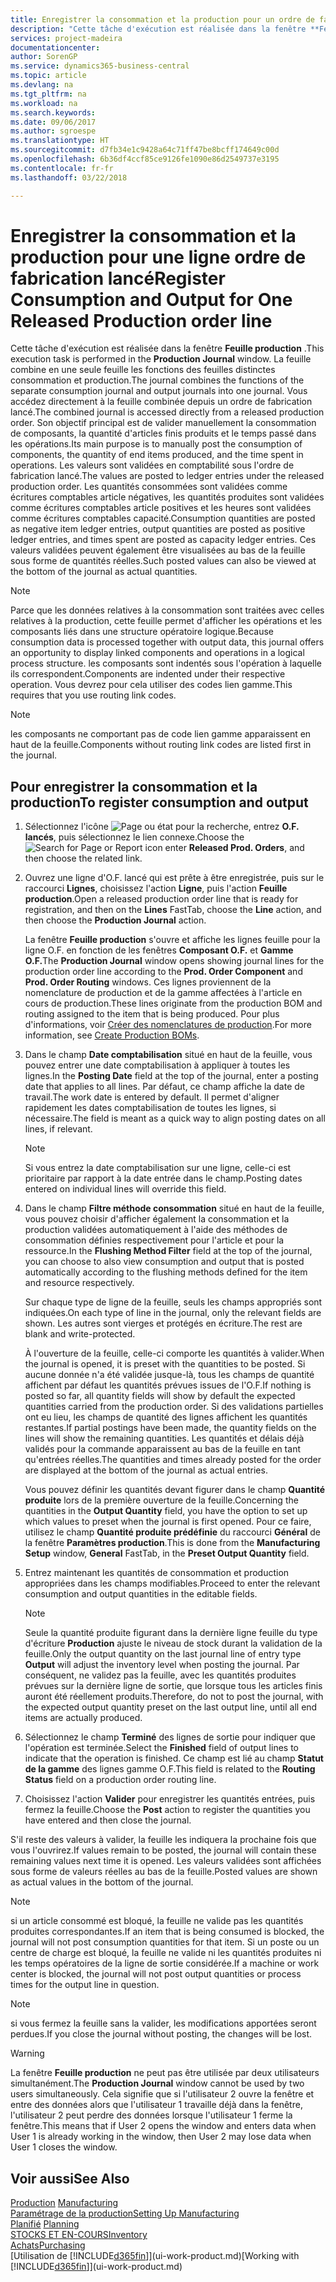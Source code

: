 ```yaml
---
title: Enregistrer la consommation et la production pour un ordre de fabrication | Microsoft Docs
description: "Cette tâche d'exécution est réalisée dans la fenêtre **Feuille production** . La feuille combine en une seule feuille les fonctions des feuilles distinctes consommation et production. Vous accédez directement à la feuille combinée depuis un ordre de fabrication lancé. Son objectif principal est de valider manuellement la consommation de composants, la quantité d'articles finis produits et le temps passé dans les opérations."
services: project-madeira
documentationcenter: 
author: SorenGP
ms.service: dynamics365-business-central
ms.topic: article
ms.devlang: na
ms.tgt_pltfrm: na
ms.workload: na
ms.search.keywords: 
ms.date: 09/06/2017
ms.author: sgroespe
ms.translationtype: HT
ms.sourcegitcommit: d7fb34e1c9428a64c71ff47be8bcff174649c00d
ms.openlocfilehash: 6b36df4ccf85ce9126fe1090e86d2549737e3195
ms.contentlocale: fr-fr
ms.lasthandoff: 03/22/2018

---
```

# <a name="register-consumption-and-output-for-one-released-production-order-line"></a><span data-ttu-id="ed7f4-106">Enregistrer la consommation et la production pour une ligne ordre de fabrication lancé</span><span class="sxs-lookup"><span data-stu-id="ed7f4-106">Register Consumption and Output for One Released Production order line</span></span>
<span data-ttu-id="ed7f4-107">Cette tâche d'exécution est réalisée dans la fenêtre **Feuille production** .</span><span class="sxs-lookup"><span data-stu-id="ed7f4-107">This execution task is performed in the **Production Journal** window.</span></span> <span data-ttu-id="ed7f4-108">La feuille combine en une seule feuille les fonctions des feuilles distinctes consommation et production.</span><span class="sxs-lookup"><span data-stu-id="ed7f4-108">The journal combines the functions of the separate consumption journal and output journals into one journal.</span></span> <span data-ttu-id="ed7f4-109">Vous accédez directement à la feuille combinée depuis un ordre de fabrication lancé.</span><span class="sxs-lookup"><span data-stu-id="ed7f4-109">The combined journal is accessed directly from a released production order.</span></span> <span data-ttu-id="ed7f4-110">Son objectif principal est de valider manuellement la consommation de composants, la quantité d'articles finis produits et le temps passé dans les opérations.</span><span class="sxs-lookup"><span data-stu-id="ed7f4-110">Its main purpose is to manually post the consumption of components, the quantity of end items produced, and the time spent in operations.</span></span> <span data-ttu-id="ed7f4-111">Les valeurs sont validées en comptabilité sous l'ordre de fabrication lancé.</span><span class="sxs-lookup"><span data-stu-id="ed7f4-111">The values are posted to ledger entries under the released production order.</span></span> <span data-ttu-id="ed7f4-112">Les quantités consommées sont validées comme écritures comptables article négatives, les quantités produites sont validées comme écritures comptables article positives et les heures sont validées comme écritures comptables capacité.</span><span class="sxs-lookup"><span data-stu-id="ed7f4-112">Consumption quantities are posted as negative item ledger entries, output quantities are posted as positive ledger entries, and times spent are posted as capacity ledger entries.</span></span> <span data-ttu-id="ed7f4-113">Ces valeurs validées peuvent également être visualisées au bas de la feuille sous forme de quantités réelles.</span><span class="sxs-lookup"><span data-stu-id="ed7f4-113">Such posted values can also be viewed at the bottom of the journal as actual quantities.</span></span>  

> [!NOTE]  
>  <span data-ttu-id="ed7f4-114">Parce que les données relatives à la consommation sont traitées avec celles relatives à la production, cette feuille permet d'afficher les opérations et les composants liés dans une structure opératoire logique.</span><span class="sxs-lookup"><span data-stu-id="ed7f4-114">Because consumption data is processed together with output data, this journal offers an opportunity to display linked components and operations in a logical process structure.</span></span> <span data-ttu-id="ed7f4-115">les composants sont indentés sous l'opération à laquelle ils correspondent.</span><span class="sxs-lookup"><span data-stu-id="ed7f4-115">Components are indented under their respective operation.</span></span> <span data-ttu-id="ed7f4-116">Vous devrez pour cela utiliser des codes lien gamme.</span><span class="sxs-lookup"><span data-stu-id="ed7f4-116">This requires that you use routing link codes.</span></span>  

> [!NOTE]  
>  <span data-ttu-id="ed7f4-117">les composants ne comportant pas de code lien gamme apparaissent en haut de la feuille.</span><span class="sxs-lookup"><span data-stu-id="ed7f4-117">Components without routing link codes are listed first in the journal.</span></span>  

## <a name="to-register-consumption-and-output"></a><span data-ttu-id="ed7f4-118">Pour enregistrer la consommation et la production</span><span class="sxs-lookup"><span data-stu-id="ed7f4-118">To register consumption and output</span></span>  
1.  <span data-ttu-id="ed7f4-119">Sélectionnez l'icône ![Page ou état pour la recherche](media/ui-search/search_small.png "Page ou état pour la recherche"), entrez **O.F. lancés**, puis sélectionnez le lien connexe.</span><span class="sxs-lookup"><span data-stu-id="ed7f4-119">Choose the ![Search for Page or Report](media/ui-search/search_small.png "Search for Page or Report icon") icon enter **Released Prod. Orders**, and then choose the related link.</span></span>  
2.  <span data-ttu-id="ed7f4-120">Ouvrez une ligne d'O.F. lancé qui est prête à être enregistrée, puis sur le raccourci **Lignes**, choisissez l'action **Ligne**, puis l'action **Feuille production**.</span><span class="sxs-lookup"><span data-stu-id="ed7f4-120">Open a released production order line that is ready for registration, and then on the **Lines** FastTab, choose the **Line** action, and then choose the **Production Journal** action.</span></span>  

    <span data-ttu-id="ed7f4-121">La fenêtre **Feuille production** s'ouvre et affiche les lignes feuille pour la ligne O.F. en fonction de les fenêtres **Composant O.F.** et **Gamme O.F.**</span><span class="sxs-lookup"><span data-stu-id="ed7f4-121">The **Production Journal** window opens showing journal lines for the production order line according to the **Prod. Order Component** and **Prod. Order Routing** windows.</span></span> <span data-ttu-id="ed7f4-122">Ces lignes proviennent de la nomenclature de production et de la gamme affectées à l'article en cours de production.</span><span class="sxs-lookup"><span data-stu-id="ed7f4-122">These lines originate from the production BOM and routing assigned to the item that is being produced.</span></span> <span data-ttu-id="ed7f4-123">Pour plus d'informations, voir [Créer des nomenclatures de production](production-how-to-create-routings.md).</span><span class="sxs-lookup"><span data-stu-id="ed7f4-123">For more information, see [Create Production BOMs](production-how-to-create-routings.md).</span></span>  

3.  <span data-ttu-id="ed7f4-124">Dans le champ **Date comptabilisation** situé en haut de la feuille, vous pouvez entrer une date comptabilisation à appliquer à toutes les lignes.</span><span class="sxs-lookup"><span data-stu-id="ed7f4-124">In the **Posting Date** field at the top of the journal, enter a posting date that applies to all lines.</span></span> <span data-ttu-id="ed7f4-125">Par défaut, ce champ affiche la date de travail.</span><span class="sxs-lookup"><span data-stu-id="ed7f4-125">The work date is entered by default.</span></span> <span data-ttu-id="ed7f4-126">Il permet d'aligner rapidement les dates comptabilisation de toutes les lignes, si nécessaire.</span><span class="sxs-lookup"><span data-stu-id="ed7f4-126">The field is meant as a quick way to align posting dates on all lines, if relevant.</span></span>  

    > [!NOTE]  
    >  <span data-ttu-id="ed7f4-127">Si vous entrez la date comptabilisation sur une ligne, celle-ci est prioritaire par rapport à la date entrée dans le champ.</span><span class="sxs-lookup"><span data-stu-id="ed7f4-127">Posting dates entered on individual lines will override this field.</span></span>  

4.  <span data-ttu-id="ed7f4-128">Dans le champ **Filtre méthode consommation** situé en haut de la feuille, vous pouvez choisir d'afficher également la consommation et la production validées automatiquement à l'aide des méthodes de consommation définies respectivement pour l'article et pour la ressource.</span><span class="sxs-lookup"><span data-stu-id="ed7f4-128">In the **Flushing Method Filter** field at the top of the journal, you can choose to also view consumption and output that is posted automatically according to the flushing methods defined for the item and resource respectively.</span></span>  

    <span data-ttu-id="ed7f4-129">Sur chaque type de ligne de la feuille, seuls les champs appropriés sont indiquées.</span><span class="sxs-lookup"><span data-stu-id="ed7f4-129">On each type of line in the journal, only the relevant fields are shown.</span></span> <span data-ttu-id="ed7f4-130">Les autres sont vierges et protégés en écriture.</span><span class="sxs-lookup"><span data-stu-id="ed7f4-130">The rest are blank and write-protected.</span></span>  

    <span data-ttu-id="ed7f4-131">À l'ouverture de la feuille, celle-ci comporte les quantités à valider.</span><span class="sxs-lookup"><span data-stu-id="ed7f4-131">When the journal is opened, it is preset with the quantities to be posted.</span></span> <span data-ttu-id="ed7f4-132">Si aucune donnée n'a été validée jusque-là, tous les champs de quantité affichent par défaut les quantités prévues issues de l'O.F.</span><span class="sxs-lookup"><span data-stu-id="ed7f4-132">If nothing is posted so far, all quantity fields will show by default the expected quantities carried from the production order.</span></span> <span data-ttu-id="ed7f4-133">Si des validations partielles ont eu lieu, les champs de quantité des lignes affichent les quantités restantes.</span><span class="sxs-lookup"><span data-stu-id="ed7f4-133">If partial postings have been made, the quantity fields on the lines will show the remaining quantities.</span></span> <span data-ttu-id="ed7f4-134">Les quantités et délais déjà validés pour la commande apparaissent au bas de la feuille en tant qu'entrées réelles.</span><span class="sxs-lookup"><span data-stu-id="ed7f4-134">The quantities and times already posted for the order are displayed at the bottom of the journal as actual entries.</span></span>  

    <span data-ttu-id="ed7f4-135">Vous pouvez définir les quantités devant figurer dans le champ **Quantité produite** lors de la première ouverture de la feuille.</span><span class="sxs-lookup"><span data-stu-id="ed7f4-135">Concerning the quantities in the **Output Quantity** field, you have the option to set up which values to preset when the journal is first opened.</span></span> <span data-ttu-id="ed7f4-136">Pour ce faire, utilisez le champ **Quantité produite prédéfinie** du raccourci **Général** de la fenêtre **Paramètres production**.</span><span class="sxs-lookup"><span data-stu-id="ed7f4-136">This is done from the **Manufacturing Setup** window, **General** FastTab, in the **Preset Output Quantity** field.</span></span>

5.  <span data-ttu-id="ed7f4-137">Entrez maintenant les quantités de consommation et production appropriées dans les champs modifiables.</span><span class="sxs-lookup"><span data-stu-id="ed7f4-137">Proceed to enter the relevant consumption and output quantities in the editable fields.</span></span>  

    > [!NOTE]  
    >  <span data-ttu-id="ed7f4-138">Seule la quantité produite figurant dans la dernière ligne feuille du type d'écriture **Production** ajuste le niveau de stock durant la validation de la feuille.</span><span class="sxs-lookup"><span data-stu-id="ed7f4-138">Only the output quantity on the last journal line of entry type **Output** will adjust the inventory level when posting the journal.</span></span> <span data-ttu-id="ed7f4-139">Par conséquent, ne validez pas la feuille, avec les quantités produites prévues sur la dernière ligne de sortie, que lorsque tous les articles finis auront été réellement produits.</span><span class="sxs-lookup"><span data-stu-id="ed7f4-139">Therefore, do not to post the journal, with the expected output quantity preset on the last output line, until all end items are actually produced.</span></span>  

6.  <span data-ttu-id="ed7f4-140">Sélectionnez le champ **Terminé** des lignes de sortie pour indiquer que l'opération est terminée.</span><span class="sxs-lookup"><span data-stu-id="ed7f4-140">Select the **Finished** field of output lines to indicate that the operation is finished.</span></span> <span data-ttu-id="ed7f4-141">Ce champ est lié au champ **Statut de la gamme** des lignes gamme O.F.</span><span class="sxs-lookup"><span data-stu-id="ed7f4-141">This field is related to the **Routing Status** field on a production order routing line.</span></span>  
7.  <span data-ttu-id="ed7f4-142">Choisissez l'action **Valider** pour enregistrer les quantités entrées, puis fermez la feuille.</span><span class="sxs-lookup"><span data-stu-id="ed7f4-142">Choose the **Post** action to register the quantities you have entered and then close the journal.</span></span>  

<span data-ttu-id="ed7f4-143">S'il reste des valeurs à valider, la feuille les indiquera la prochaine fois que vous l'ouvrirez.</span><span class="sxs-lookup"><span data-stu-id="ed7f4-143">If values remain to be posted, the journal will contain these remaining values next time it is opened.</span></span> <span data-ttu-id="ed7f4-144">Les valeurs validées sont affichées sous forme de valeurs réelles au bas de la feuille.</span><span class="sxs-lookup"><span data-stu-id="ed7f4-144">Posted values are shown as actual values in the bottom of the journal.</span></span>  

> [!NOTE]  
>  <span data-ttu-id="ed7f4-145"> si un article consommé est bloqué, la feuille ne valide pas les quantités produites correspondantes.</span><span class="sxs-lookup"><span data-stu-id="ed7f4-145">If an item that is being consumed is blocked, the journal will not post consumption quantities for that item.</span></span> <span data-ttu-id="ed7f4-146">Si un poste ou un centre de charge est bloqué, la feuille ne valide ni les quantités produites ni les temps opératoires de la ligne de sortie considérée.</span><span class="sxs-lookup"><span data-stu-id="ed7f4-146">If a machine or work center is blocked, the journal will not post output quantities or process times for the output line in question.</span></span>  

> [!NOTE]  
>  <span data-ttu-id="ed7f4-147">si vous fermez la feuille sans la valider, les modifications apportées seront perdues.</span><span class="sxs-lookup"><span data-stu-id="ed7f4-147">If you close the journal without posting, the changes will be lost.</span></span>  

> [!WARNING]  
>  <span data-ttu-id="ed7f4-148">La fenêtre **Feuille production** ne peut pas être utilisée par deux utilisateurs simultanément.</span><span class="sxs-lookup"><span data-stu-id="ed7f4-148">The **Production Journal** window cannot be used by two users simultaneously.</span></span> <span data-ttu-id="ed7f4-149">Cela signifie que si l'utilisateur 2 ouvre la fenêtre et entre des données alors que l'utilisateur 1 travaille déjà dans la fenêtre, l'utilisateur 2 peut perdre des données lorsque l'utilisateur 1 ferme la fenêtre.</span><span class="sxs-lookup"><span data-stu-id="ed7f4-149">This means that if User 2 opens the window and enters data when User 1 is already working in the window, then User 2 may lose data when User 1 closes the window.</span></span>  

## <a name="see-also"></a><span data-ttu-id="ed7f4-150">Voir aussi</span><span class="sxs-lookup"><span data-stu-id="ed7f4-150">See Also</span></span>  
<span data-ttu-id="ed7f4-151">[Production](production-manage-manufacturing.md)  </span><span class="sxs-lookup"><span data-stu-id="ed7f4-151">[Manufacturing](production-manage-manufacturing.md)  </span></span>  
[<span data-ttu-id="ed7f4-152">Paramétrage de la production</span><span class="sxs-lookup"><span data-stu-id="ed7f4-152">Setting Up Manufacturing</span></span>](production-configure-production-processes.md)  
<span data-ttu-id="ed7f4-153">[Planifié](production-planning.md)    </span><span class="sxs-lookup"><span data-stu-id="ed7f4-153">[Planning](production-planning.md)    </span></span>  
[<span data-ttu-id="ed7f4-154">STOCKS ET EN-COURS</span><span class="sxs-lookup"><span data-stu-id="ed7f4-154">Inventory</span></span>](inventory-manage-inventory.md)  
[<span data-ttu-id="ed7f4-155">Achats</span><span class="sxs-lookup"><span data-stu-id="ed7f4-155">Purchasing</span></span>](purchasing-manage-purchasing.md)  
<span data-ttu-id="ed7f4-156">[Utilisation de [!INCLUDE[d365fin](includes/d365fin_md.md)]](ui-work-product.md)</span><span class="sxs-lookup"><span data-stu-id="ed7f4-156">[Working with [!INCLUDE[d365fin](includes/d365fin_md.md)]](ui-work-product.md)</span></span>

